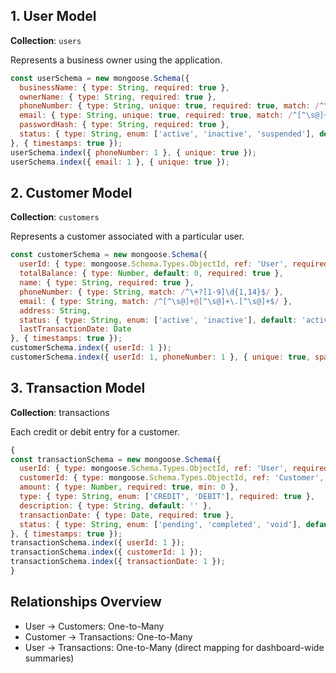 ## 1. User Model

**Collection**: `users`

Represents a business owner using the application.

```js
const userSchema = new mongoose.Schema({
  businessName: { type: String, required: true },
  ownerName: { type: String, required: true },
  phoneNumber: { type: String, unique: true, required: true, match: /^\+?[1-9]\d{1,14}$/ },
  email: { type: String, unique: true, required: true, match: /^[^\s@]+@[^\s@]+\.[^\s@]+$/ },
  passwordHash: { type: String, required: true },
  status: { type: String, enum: ['active', 'inactive', 'suspended'], default: 'active' }
}, { timestamps: true });
userSchema.index({ phoneNumber: 1 }, { unique: true });
userSchema.index({ email: 1 }, { unique: true });
```

## 2. Customer Model
**Collection**: `customers`

Represents a customer associated with a particular user.
```js
const customerSchema = new mongoose.Schema({
  userId: { type: mongoose.Schema.Types.ObjectId, ref: 'User', required: true },
  totalBalance: { type: Number, default: 0, required: true },
  name: { type: String, required: true },
  phoneNumber: { type: String, match: /^\+?[1-9]\d{1,14}$/ },
  email: { type: String, match: /^[^\s@]+@[^\s@]+\.[^\s@]+$/ },
  address: String,
  status: { type: String, enum: ['active', 'inactive'], default: 'active' },
  lastTransactionDate: Date
}, { timestamps: true });
customerSchema.index({ userId: 1 });
customerSchema.index({ userId: 1, phoneNumber: 1 }, { unique: true, sparse: true });
```

## 3. Transaction Model
**Collection**: transactions

Each credit or debit entry for a customer.

```js
{
const transactionSchema = new mongoose.Schema({
  userId: { type: mongoose.Schema.Types.ObjectId, ref: 'User', required: true },
  customerId: { type: mongoose.Schema.Types.ObjectId, ref: 'Customer', required: true },
  amount: { type: Number, required: true, min: 0 },
  type: { type: String, enum: ['CREDIT', 'DEBIT'], required: true },
  description: { type: String, default: '' },
  transactionDate: { type: Date, required: true },
  status: { type: String, enum: ['pending', 'completed', 'void'], default: 'completed' }
}, { timestamps: true });
transactionSchema.index({ userId: 1 });
transactionSchema.index({ customerId: 1 });
transactionSchema.index({ transactionDate: 1 });
}
```

## Relationships Overview
- User → Customers: One-to-Many
- Customer → Transactions: One-to-Many
- User → Transactions: One-to-Many (direct mapping for dashboard-wide summaries)
